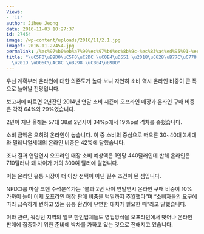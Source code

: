 ```yaml
---
Views:
- '11'
author: Jihee Jeong
date: 2016-11-03 10:27:37
id: 27454
image: /wp-content/uploads/2016/11/2.1.jpg
imagef: 2016-11-27454.jpg
permalink: /%ec%97%b0%eb%a7%90%ec%97%b0%ec%8b%9c-%ec%83%a4%ed%95%91-%ec%98%a8%eb%9d%bc%ec%9d%b8-%eb%b9%84%ec%a4%91-%ed%81%ac%ea%b2%8c-%eb%8a%98-%ec%a0%84%eb%a7%9d/
title: "\uC5F0\uB9D0\uC5F0\uC2DC \uC0E4\uD551 \u2018\uC628\uB77C\uC778 \uBE44\uC911\
  \u2019 \uD06C\uAC8C \uB298 \uC804\uB9DD"
---
```


우선 계획부터 온라인에 대한 의존도가 높다 보니 자연히 소비 역시 온라인 비중이 큰 폭으로 늘어날 전망입니다.

보고서에 따르면 2년전인 2014년 연말 소비 시즌에 오프라인 매장과 온라인 구매 비중은 각각 64%와 29%였습니다.

2년이 지난 올해는 57대 38로 2년사이 34%p에서 19%p로 격차를 좁혔습니다.

소비 금액은 오히려 온라인이 높습니다. 이 중 소비의 중심으로 떠오른 30~40대 X세대와 밀레니얼세대의 온라인 비중은 42%에 달했습니다.

조사 결과 연말연시 오프라인 매장 소비 예상액은 1인당 440달러인데 반해 온라인은 710달러나 돼 차이가 거의 300여 달러에 달합니다.

이는 온라인 유통 시장이 더 이상 선택이 아닌 필수 조건이 된 셈입니다.

NPD그룹 마샬 코헨 수석분석가는 “불과 2년 사이 연말연시 온라인 구매 비중이 10% 가까이 늘어 이제 오프라인 매장 판매 비중을 턱밑까지 추월했다”며 “소비자들의 요구에 따라 급속하게 변하고 있는 유통 환경에 유연한 대처가 필요한 때”라고 말했습니다.

이와 관련, 워싱턴 지역의 일부 한인업체들도 영업방식을 오프라인에서 벗어나 온라인 판매에 집중하기 위한 준비에 박차를 가하고 있는 것으로 전해지고 있습니다.